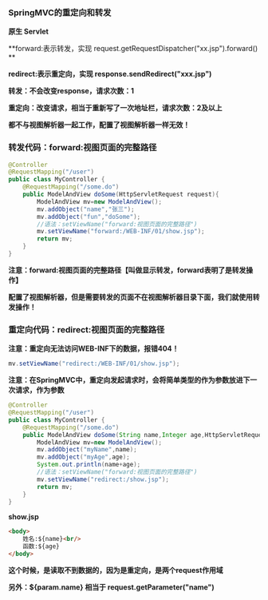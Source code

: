 ### SpringMVC的重定向和转发

**原生 Servlet**



**forward:表示转发，实现 request.getRequestDispatcher("xx.jsp").forward() **

**redirect:表示重定向，实现 response.sendRedirect("xxx.jsp")**



**转发：不会改变response，请求次数：1**

**重定向：改变请求，相当于重新写了一次地址栏，请求次数：2及以上**



**都不与视图解析器一起工作，配置了视图解析器一样无效！**



### **转发代码：forward:视图页面的完整路径**

```Java
@Controller
@RequestMapping("/user")
public class MyController {
    @RequestMapping("/some.do")
    public ModelAndView doSome(HttpServletRequest request){
        ModelAndView mv=new ModelAndView();
        mv.addObject("name","张三");
        mv.addObject("fun","doSome");
        //语法：setViewName("forward:视图页面的完整路径")
        mv.setViewName("forward:/WEB-INF/01/show.jsp");
        return mv;
    }
}
```



**注意：forward:视图页面的完整路径【叫做显示转发，forward表明了是转发操作】**

**配置了视图解析器，但是需要转发的页面不在视图解析器目录下面，我们就使用转发操作！**





### **重定向代码：redirect:视图页面的完整路径**

**注意：重定向无法访问WEB-INF下的数据，报错404！**

```java
mv.setViewName("redirect:/WEB-INF/01/show.jsp");
```



**注意：在SpringMVC中，重定向发起请求时，会将简单类型的作为参数放进下一次请求，作为参数**

```java
@Controller
@RequestMapping("/user")
public class MyController {
    @RequestMapping("/some.do")
    public ModelAndView doSome(String name,Integer age,HttpServletRequest request){
        ModelAndView mv=new ModelAndView();
        mv.addObject("myName",name);
        mv.addObject("myAge",age);
        System.out.println(name+age);
        //语法：setViewName("forward:视图页面的完整路径")
        mv.setViewName("redirect:/show.jsp");
        return mv;
    }
}
```

**show.jsp**

```html
<body>
    姓名:${name}<br/>
    函数:${age}
</body>
```



**这个时候，是读取不到数据的，因为是重定向，是两个request作用域**



**另外：${param.name}   相当于  request.getParameter("name")**